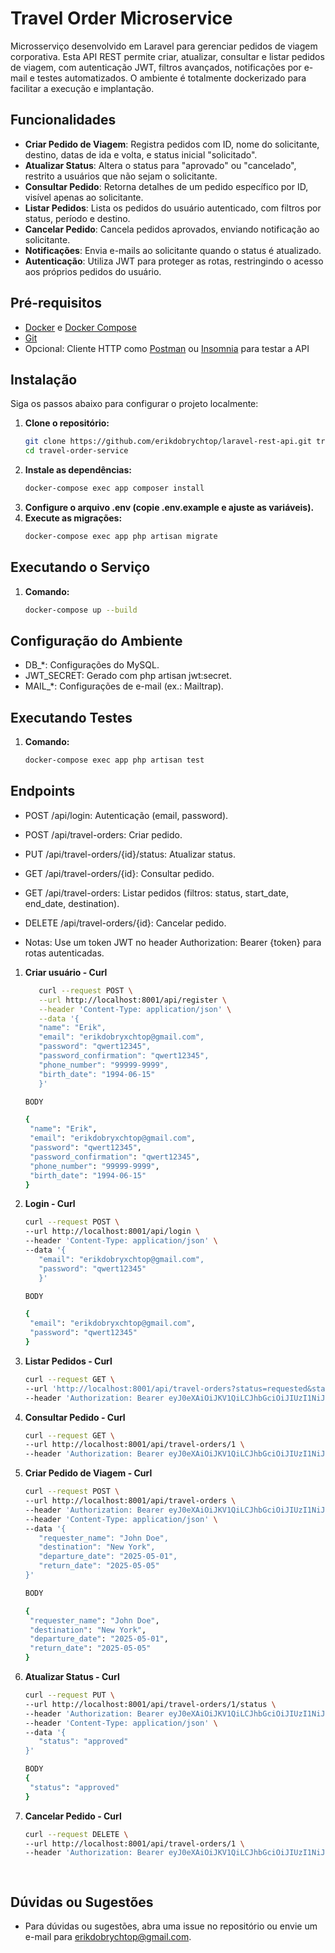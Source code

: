 # Travel Order Microservice

Microsserviço desenvolvido em Laravel para gerenciar pedidos de viagem corporativa. Esta API REST permite criar, atualizar, consultar e listar pedidos de viagem, com autenticação JWT, filtros avançados, notificações por e-mail e testes automatizados. O ambiente é totalmente dockerizado para facilitar a execução e implantação.

## Funcionalidades

- **Criar Pedido de Viagem**: Registra pedidos com ID, nome do solicitante, destino, datas de ida e volta, e status inicial "solicitado".
- **Atualizar Status**: Altera o status para "aprovado" ou "cancelado", restrito a usuários que não sejam o solicitante.
- **Consultar Pedido**: Retorna detalhes de um pedido específico por ID, visível apenas ao solicitante.
- **Listar Pedidos**: Lista os pedidos do usuário autenticado, com filtros por status, período e destino.
- **Cancelar Pedido**: Cancela pedidos aprovados, enviando notificação ao solicitante.
- **Notificações**: Envia e-mails ao solicitante quando o status é atualizado.
- **Autenticação**: Utiliza JWT para proteger as rotas, restringindo o acesso aos próprios pedidos do usuário.

## Pré-requisitos

- [Docker](https://docs.docker.com/get-docker/) e [Docker Compose](https://docs.docker.com/compose/install/)
- [Git](https://git-scm.com/downloads)
- Opcional: Cliente HTTP como [Postman](https://www.postman.com/) ou [Insomnia](https://insomnia.rest/) para testar a API

## Instalação

Siga os passos abaixo para configurar o projeto localmente:

1. **Clone o repositório:**
   ```bash   
   git clone https://github.com/erikdobrychtop/laravel-rest-api.git travel-order-service
   cd travel-order-service
   
2. **Instale as dependências:**
   ```bash
   docker-compose exec app composer install

3. **Configure o arquivo .env (copie .env.example e ajuste as variáveis).**
4. **Execute as migrações:**
   ```bash
   docker-compose exec app php artisan migrate

## Executando o Serviço
   
1. **Comando:**
   ```bash
   docker-compose up --build

## Configuração do Ambiente
- DB_*: Configurações do MySQL.
- JWT_SECRET: Gerado com php artisan jwt:secret.
- MAIL_*: Configurações de e-mail (ex.: Mailtrap).

## Executando Testes

1. **Comando:**
   ```bash
   docker-compose exec app php artisan test

## Endpoints
- POST /api/login: Autenticação (email, password).
- POST /api/travel-orders: Criar pedido.
- PUT /api/travel-orders/{id}/status: Atualizar status.
- GET /api/travel-orders/{id}: Consultar pedido.
- GET /api/travel-orders: Listar pedidos (filtros: status, start_date, end_date, destination).
- DELETE /api/travel-orders/{id}: Cancelar pedido.

- Notas: Use um token JWT no header Authorization: Bearer {token} para rotas autenticadas.

1. **Criar usuário - Curl**
   ```bash
      curl --request POST \
      --url http://localhost:8001/api/register \
      --header 'Content-Type: application/json' \
      --data '{
      "name": "Erik",
      "email": "erikdobryxchtop@gmail.com",
      "password": "qwert12345",
      "password_confirmation": "qwert12345",
      "phone_number": "99999-9999",
      "birth_date": "1994-06-15"
      }'
   
   BODY

   {
    "name": "Erik",
    "email": "erikdobryxchtop@gmail.com",
    "password": "qwert12345",
    "password_confirmation": "qwert12345",
    "phone_number": "99999-9999",
    "birth_date": "1994-06-15"
   }

2. **Login - Curl**
   ```bash
   curl --request POST \
   --url http://localhost:8001/api/login \
   --header 'Content-Type: application/json' \
   --data '{
      "email": "erikdobryxchtop@gmail.com", 
      "password": "qwert12345"
      }'

   BODY

   {
	"email": "erikdobryxchtop@gmail.com", 
	"password": "qwert12345"
   }

3. **Listar Pedidos - Curl**
   ```bash
   curl --request GET \
   --url 'http://localhost:8001/api/travel-orders?status=requested&start_date=2025-01-01&end_date=2025-05-31&destination=New%20York' \
   --header 'Authorization: Bearer eyJ0eXAiOiJKV1QiLCJhbGciOiJIUzI1NiJ9.eyJpc3MiOiJodHRwOi8vbG9jYWxob3N0OjgwMDEvYXBpL2xvZ2luIiwiaWF0IjoxNzQzNzA5MjMzLCJleHAiOjE3NDM3MTI4MzMsIm5iZiI6MTc0MzcwOTIzMywianRpIjoidW1HRktNRmlSTlFIOHZKSCIsInN1YiI6IjMiLCJwcnYiOiIyM2JkNWM4OTQ5ZjYwMGFkYjM5ZTcwMWM0MDA4NzJkYjdhNTk3NmY3In0.rDYJawocTLEEKnPZMYxnPcUfNSJd-d4pR7QyaBFeCwk'
   
4. **Consultar Pedido - Curl**
   ```bash
   curl --request GET \
   --url http://localhost:8001/api/travel-orders/1 \
   --header 'Authorization: Bearer eyJ0eXAiOiJKV1QiLCJhbGciOiJIUzI1NiJ9.eyJpc3MiOiJodHRwOi8vbG9jYWxob3N0OjgwMDEvYXBpL2xvZ2luIiwiaWF0IjoxNzQzNzA5NjA4LCJleHAiOjE3NDM3MTMyMDgsIm5iZiI6MTc0MzcwOTYwOCwianRpIjoiSnpVNjV6ZUJYV2tCNm5FTCIsInN1YiI6IjMiLCJwcnYiOiIyM2JkNWM4OTQ5ZjYwMGFkYjM5ZTcwMWM0MDA4NzJkYjdhNTk3NmY3In0.6DQPg2MbVHIoB6Oa5MNeO-1k7WuqQeSLhjxt92n2PPM'

5. **Criar Pedido de Viagem - Curl**
   ```bash
   curl --request POST \
   --url http://localhost:8001/api/travel-orders \
   --header 'Authorization: Bearer eyJ0eXAiOiJKV1QiLCJhbGciOiJIUzI1NiJ9.eyJpc3MiOiJodHRwOi8vbG9jYWxob3N0OjgwMDEvYXBpL2xvZ2luIiwiaWF0IjoxNzQzNzA5MjMzLCJleHAiOjE3NDM3MTI4MzMsIm5iZiI6MTc0MzcwOTIzMywianRpIjoidW1HRktNRmlSTlFIOHZKSCIsInN1YiI6IjMiLCJwcnYiOiIyM2JkNWM4OTQ5ZjYwMGFkYjM5ZTcwMWM0MDA4NzJkYjdhNTk3NmY3In0.rDYJawocTLEEKnPZMYxnPcUfNSJd-d4pR7QyaBFeCwk' \
   --header 'Content-Type: application/json' \
   --data '{
      "requester_name": "John Doe",
      "destination": "New York",
      "departure_date": "2025-05-01",
      "return_date": "2025-05-05"
   }'

   BODY
   
   {
    "requester_name": "John Doe",
    "destination": "New York",
    "departure_date": "2025-05-01",
    "return_date": "2025-05-05"
   }

6. **Atualizar Status - Curl**
   ```bash
   curl --request PUT \
   --url http://localhost:8001/api/travel-orders/1/status \
   --header 'Authorization: Bearer eyJ0eXAiOiJKV1QiLCJhbGciOiJIUzI1NiJ9.eyJpc3MiOiJodHRwOi8vbG9jYWxob3N0OjgwMDEvYXBpL2xvZ2luIiwiaWF0IjoxNzQzNzA5MjMzLCJleHAiOjE3NDM3MTI4MzMsIm5iZiI6MTc0MzcwOTIzMywianRpIjoidW1HRktNRmlSTlFIOHZKSCIsInN1YiI6IjMiLCJwcnYiOiIyM2JkNWM4OTQ5ZjYwMGFkYjM5ZTcwMWM0MDA4NzJkYjdhNTk3NmY3In0.rDYJawocTLEEKnPZMYxnPcUfNSJd-d4pR7QyaBFeCwk' \
   --header 'Content-Type: application/json' \
   --data '{
      "status": "approved"
   }'

   BODY
   {
    "status": "approved"
   }

7. **Cancelar Pedido - Curl**
   ```bash
   curl --request DELETE \
   --url http://localhost:8001/api/travel-orders/1 \
   --header 'Authorization: Bearer eyJ0eXAiOiJKV1QiLCJhbGciOiJIUzI1NiJ9.eyJpc3MiOiJodHRwOi8vbG9jYWxob3N0OjgwMDEvYXBpL2xvZ2luIiwiaWF0IjoxNzQzNzA5MjMzLCJleHAiOjE3NDM3MTI4MzMsIm5iZiI6MTc0MzcwOTIzMywianRpIjoidW1HRktNRmlSTlFIOHZKSCIsInN1YiI6IjMiLCJwcnYiOiIyM2JkNWM4OTQ5ZjYwMGFkYjM5ZTcwMWM0MDA4NzJkYjdhNTk3NmY3In0.rDYJawocTLEEKnPZMYxnPcUfNSJd-d4pR7QyaBFeCwk'

      
## Dúvidas ou Sugestões

- Para dúvidas ou sugestões, abra uma issue no repositório ou envie um e-mail para erikdobrychtop@gmail.com.